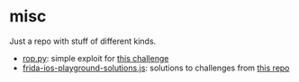 # misc

Just a repo with stuff of different kinds.

* [rop.py](https://github.com/p1tsi/misc/blob/main/rop.py): simple exploit for [this challenge](https://crackmes.one/crackme/5f3d7ed033c5d42a7c667d95) 
* [frida-ios-playground-solutions.js](https://github.com/p1tsi/misc/blob/main/frida-ios-playground_solutions.js): solutions to challenges from [this repo](https://github.com/NVISOsecurity/frida-ios-playground)
